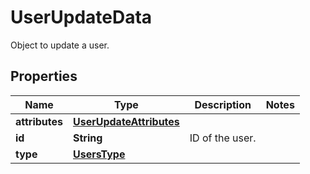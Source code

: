 

# UserUpdateData

Object to update a user.
## Properties

Name | Type | Description | Notes
------------ | ------------- | ------------- | -------------
**attributes** | [**UserUpdateAttributes**](UserUpdateAttributes.md) |  | 
**id** | **String** | ID of the user. | 
**type** | [**UsersType**](UsersType.md) |  | 



